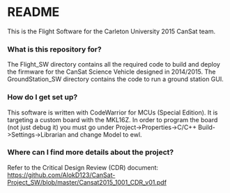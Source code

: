 # README #

This is the Flight Software for the Carleton University 2015 CanSat team.

### What is this repository for? ###

The Flight_SW directory contains all the required code to build and deploy the firmware for the CanSat Science Vehicle designed in 2014/2015. The GroundStation_SW directory contains the code to run a ground station GUI.

### How do I get set up? ###

This software is written with CodeWarrior for MCUs (Special Edition). It is targeting a custom board with the MKL16Z.
In order to program the board (not just debug it) you must go under Project->Properties->C/C++ Build->Settings->Librarian and change Model to ewl.

### Where can I find more details about the project? ###
Refer to the Critical Design Review (CDR) document: https://github.com/AlokD123/CanSat-Project_SW/blob/master/Cansat2015_1001_CDR_v01.pdf
